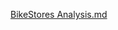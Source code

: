 [BikeStores Analysis.md](https://github.com/Obidee/Bikestore-Sales-dataset-2016-2018/files/11148234/BikeStores.Analysis.md)

